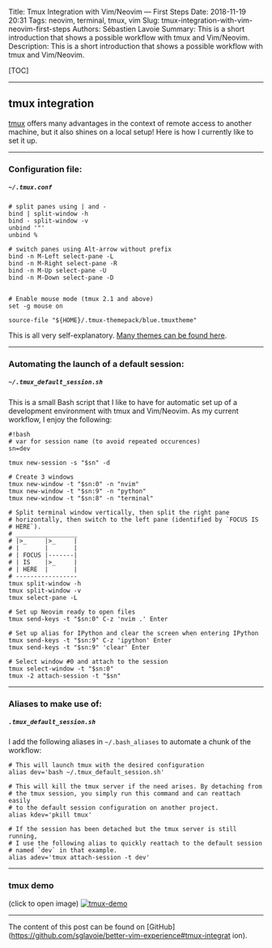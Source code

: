 Title: Tmux Integration with Vim/Neovim — First Steps
Date: 2018-11-19 20:31
Tags: neovim, terminal, tmux, vim
Slug: tmux-integration-with-vim-neovim-first-steps
Authors: Sébastien Lavoie
Summary: This is a short introduction that shows a possible workflow with tmux and Vim/Neovim.
Description: This is a short introduction that shows a possible workflow with tmux and Vim/Neovim.

[TOC]

---

## tmux integration

[tmux](https://github.com/tmux/tmux) offers many advantages in the
context of remote access to another machine, but it also shines on a
local setup! Here is how I currently like to set it up.

---

### Configuration file:

##### `~/.tmux.conf`

```{.bash}
# split panes using | and -
bind | split-window -h
bind - split-window -v
unbind '"'
unbind %

# switch panes using Alt-arrow without prefix
bind -n M-Left select-pane -L
bind -n M-Right select-pane -R
bind -n M-Up select-pane -U
bind -n M-Down select-pane -D


# Enable mouse mode (tmux 2.1 and above)
set -g mouse on

source-file "${HOME}/.tmux-themepack/blue.tmuxtheme"
```

This is all very self-explanatory. [Many themes can be found
here](https://github.com/jimeh/tmux-themepack).

---

### Automating the launch of a default session:

##### `~/.tmux_default_session.sh`

This is a small Bash script that I like to have for automatic set up
of a development environment with tmux and Vim/Neovim. As my current
workflow, I enjoy the following:

```{.bash}
#!bash
# var for session name (to avoid repeated occurences)
sn=dev

tmux new-session -s "$sn" -d

# Create 3 windows
tmux new-window -t "$sn:0" -n "nvim"
tmux new-window -t "$sn:9" -n "python"
tmux new-window -t "$sn:8" -n "terminal"

# Split terminal window vertically, then split the right pane
# horizontally, then switch to the left pane (identified by `FOCUS IS
# HERE`).
# _________________
# |>_     |>_     |
# |       |       |
# | FOCUS |-------|
# | IS    |>_     |
# | HERE  |       |
# -----------------
tmux split-window -h
tmux split-window -v
tmux select-pane -L

# Set up Neovim ready to open files
tmux send-keys -t "$sn:0" C-z 'nvim .' Enter

# Set up alias for IPython and clear the screen when entering IPython
tmux send-keys -t "$sn:9" C-z 'ipython' Enter
tmux send-keys -t "$sn:9" 'clear' Enter

# Select window #0 and attach to the session
tmux select-window -t "$sn:0"
tmux -2 attach-session -t "$sn"
```

---

### Aliases to make use of:

##### `.tmux_default_session.sh`

I add the following aliases in `~/.bash_aliases` to automate a chunk of
the workflow:

```{.bash}
# This will launch tmux with the desired configuration
alias dev='bash ~/.tmux_default_session.sh'

# This will kill the tmux server if the need arises. By detaching from
# the tmux session, you simply run this command and can reattach easily
# to the default session configuration on another project.
alias kdev='pkill tmux'

# If the session has been detached but the tmux server is still running,
# I use the following alias to quickly reattach to the default session
# named `dev` in that example.
alias adev='tmux attach-session -t dev'
```

---

### tmux demo

(click to open image)
<a href="{static}/images/posts/0001_tmux-integration-with-vim/tmux-demo.gif"><img src="{static}/images/posts/0001_tmux-integration-with-vim/tmux-demo.gif" alt="tmux-demo" class="max-size-img-post"></a>

---

The content of this post can be found on
[GitHub](https://github.com/sglavoie/better-vim-experience#tmux-integrat
ion).
